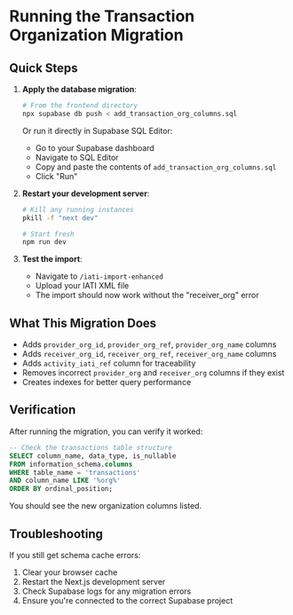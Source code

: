 # Running the Transaction Organization Migration

## Quick Steps

1. **Apply the database migration**:
   ```bash
   # From the frontend directory
   npx supabase db push < add_transaction_org_columns.sql
   ```

   Or run it directly in Supabase SQL Editor:
   - Go to your Supabase dashboard
   - Navigate to SQL Editor
   - Copy and paste the contents of `add_transaction_org_columns.sql`
   - Click "Run"

2. **Restart your development server**:
   ```bash
   # Kill any running instances
   pkill -f "next dev"
   
   # Start fresh
   npm run dev
   ```

3. **Test the import**:
   - Navigate to `/iati-import-enhanced`
   - Upload your IATI XML file
   - The import should now work without the "receiver_org" error

## What This Migration Does

- Adds `provider_org_id`, `provider_org_ref`, `provider_org_name` columns
- Adds `receiver_org_id`, `receiver_org_ref`, `receiver_org_name` columns
- Adds `activity_iati_ref` column for traceability
- Removes incorrect `provider_org` and `receiver_org` columns if they exist
- Creates indexes for better query performance

## Verification

After running the migration, you can verify it worked:

```sql
-- Check the transactions table structure
SELECT column_name, data_type, is_nullable
FROM information_schema.columns
WHERE table_name = 'transactions'
AND column_name LIKE '%org%'
ORDER BY ordinal_position;
```

You should see the new organization columns listed.

## Troubleshooting

If you still get schema cache errors:
1. Clear your browser cache
2. Restart the Next.js development server
3. Check Supabase logs for any migration errors
4. Ensure you're connected to the correct Supabase project 